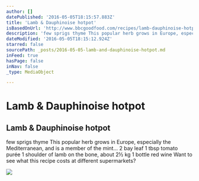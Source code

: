 ```yaml
---
author: []
datePublished: '2016-05-05T18:15:57.883Z'
title: 'Lamb & Dauphinoise hotpot'
isBasedOnUrl: 'http://www.bbcgoodfood.com/recipes/lamb-dauphinoise-hotpot'
description: 'few sprigs thyme This popular herb grows in Europe, especially the Mediterranean, and is a member of the mint... 2 bay leaf 1 tbsp tomato purée 1 shoulder of lamb on the bone, about 2½ kg 1 bottle red wine Want to see what this recipe costs at different supermarkets?'
dateModified: '2016-05-05T18:15:12.924Z'
starred: false
sourcePath: _posts/2016-05-05-lamb-and-dauphinoise-hotpot.md
inFeed: true
hasPage: false
inNav: false
_type: MediaObject

---
```

# Lamb & Dauphinoise hotpot

<article style=""><h1>Lamb &amp; Dauphinoise hotpot</h1><p>few sprigs thyme This popular herb grows in Europe, especially the Mediterranean, and is a member of the mint... 2 bay leaf 1 tbsp tomato purée 1 shoulder of lamb on the bone, about 2½ kg 1 bottle red wine Want to see what this recipe costs at different supermarkets?</p><img src="http://www.bbcgoodfood.com/sites/default/files/styles/recipe/public/recipe_images/lamb-hot-pot.jpg?itok=OFKdweBM" /></article>